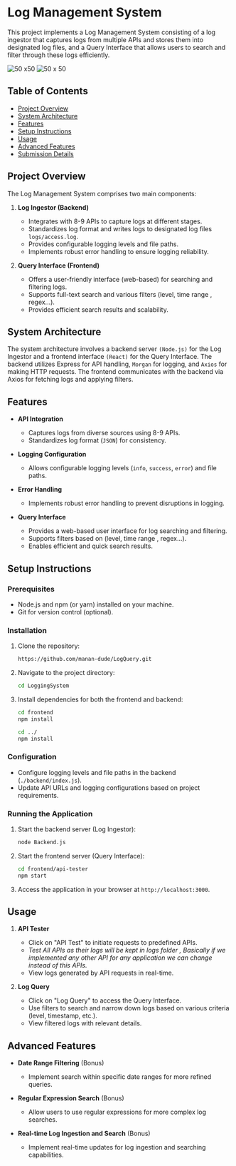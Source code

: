 # Log Management System

This project implements a Log Management System consisting of a log ingestor that captures logs from multiple APIs and stores them into designated log files, and a Query Interface that allows users to search and filter through these logs efficiently.

![50 x50 ](https://github.com/manan-dude/LogQuery/assets/76246911/7e2ed634-73f7-47ff-9ada-93d89aa85d5a)
![50 x 50](https://github.com/manan-dude/LogQuery/assets/76246911/ee36375a-4bb2-4436-a4bf-a84f2a7243f1)

## Table of Contents

- [Project Overview](#project-overview)
- [System Architecture](#system-architecture)
- [Features](#features)
- [Setup Instructions](#setup-instructions)
- [Usage](#usage)
- [Advanced Features](#advanced-features)
- [Submission Details](#submission-details)

## Project Overview

The Log Management System comprises two main components:

1. **Log Ingestor (Backend)**
   - Integrates with 8-9 APIs to capture logs at different stages.
   - Standardizes log format and writes logs to designated log files `logs/access.log`.
   - Provides configurable logging levels and file paths.
   - Implements robust error handling to ensure logging reliability.

2. **Query Interface (Frontend)**
   - Offers a user-friendly interface (web-based) for searching and filtering logs.
   - Supports full-text search and various filters (level, time range , regex...).
   - Provides efficient search results and scalability.

## System Architecture

The system architecture involves a backend server `(Node.js)` for the Log Ingestor and a frontend interface `(React)` for the Query Interface. The backend utilizes Express for API handling, `Morgan` for logging, and `Axios` for making HTTP requests. The frontend communicates with the backend via Axios for fetching logs and applying filters.

## Features

- **API Integration**
  - Captures logs from diverse sources using 8-9 APIs.
  - Standardizes log format (`JSON`) for consistency.

- **Logging Configuration**
  - Allows configurable logging levels (`info`, `success`, `error`) and file paths.

- **Error Handling**
  - Implements robust error handling to prevent disruptions in logging.

- **Query Interface**
  - Provides a web-based user interface for log searching and filtering.
  - Supports filters based on (level, time range , regex...).
  - Enables efficient and quick search results.

## Setup Instructions

### Prerequisites

- Node.js and npm (or yarn) installed on your machine.
- Git for version control (optional).

### Installation

1. Clone the repository:

   ```bash
   https://github.com/manan-dude/LogQuery.git
   ```

2. Navigate to the project directory:

   ```bash
   cd LoggingSystem
   ```

3. Install dependencies for both the frontend and backend:

   ```bash
   cd frontend
   npm install

   cd ../
   npm install
   ```

### Configuration

- Configure logging levels and file paths in the backend (`./backend/index.js`).
- Update API URLs and logging configurations based on project requirements.

### Running the Application

1. Start the backend server (Log Ingestor):
   ```bash
   node Backend.js
   ```


2. Start the frontend server (Query Interface):
   
   ```bash
   cd frontend/api-tester
   npm start
   ```


4. Access the application in your browser at `http://localhost:3000`.

## Usage

1. **API Tester**
   - Click on "API Test" to initiate requests to predefined APIs.
   - *Test All APIs as their logs will be kept in logs folder , Basically if we implemented any other API for any application we can change instead of this APIs.*
   - View logs generated by API requests in real-time.


2. **Log Query**
   - Click on "Log Query" to access the Query Interface.
   - Use filters to search and narrow down logs based on various criteria (level, timestamp, etc.).
   - View filtered logs with relevant details.



## Advanced Features

- **Date Range Filtering** (Bonus)
  - Implement search within specific date ranges for more refined queries.
  
- **Regular Expression Search** (Bonus)
  - Allow users to use regular expressions for more complex log searches.

- **Real-time Log Ingestion and Search** (Bonus)
  - Implement real-time updates for log ingestion and searching capabilities.
